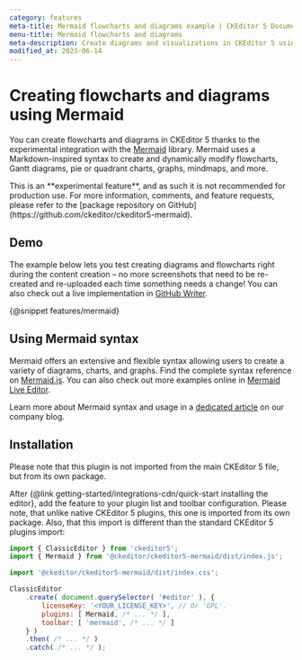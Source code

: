 ```yaml
---
category: features
meta-title: Mermaid flowcharts and diagrams example | CKEditor 5 Documentation
menu-title: Mermaid flowcharts and diagrams
meta-description: Create diagrams and visualizations in CKEditor 5 using Mermaid. Learn how to enable, configure, and render flowcharts, graphs, and more.
modified_at: 2023-06-14
---
```


# Creating flowcharts and diagrams using Mermaid

You can create flowcharts and diagrams in CKEditor&nbsp;5 thanks to the experimental integration with the [Mermaid](https://mermaid.js.org/) library. Mermaid uses a Markdown-inspired syntax to create and dynamically modify flowcharts, Gantt diagrams, pie or quadrant charts, graphs, mindmaps, and more.

<info-box warning>
	This is an **experimental feature**, and as such it is not recommended for production use. For more information, comments, and feature requests, please refer to the [package repository on GitHub](https://github.com/ckeditor/ckeditor5-mermaid).
</info-box>

## Demo

The example below lets you test creating diagrams and flowcharts right during the content creation &ndash; no more screenshots that need to be re-created and re-uploaded each time something needs a change! You can also check out a live implementation in [GitHub Writer](https://ckeditor.com/blog/github-writer-now-available-with-mermaid-support/).

{@snippet features/mermaid}

## Using Mermaid syntax

Mermaid offers an extensive and flexible syntax allowing users to create a variety of diagrams, charts, and graphs. Find the complete syntax reference on [Mermaid.js](https://mermaid.js.org/intro/). You can also check out more examples online in [Mermaid Live Editor](https://mermaid.live/).

Learn more about Mermaid syntax and usage in a [dedicated article](https://ckeditor.com/blog/basic-overview-of-creating-flowcharts-using-mermaid/) on our company blog.

## Installation

<infobox>
	Please note that this plugin is not imported from the main CKEditor&nbsp;5 file, but from its own package.
</infobox>

After {@link getting-started/integrations-cdn/quick-start installing the editor}, add the feature to your plugin list and toolbar configuration. Please note, that unlike native CKEditor&nbsp;5 plugins, this one is imported from its own package. Also, that this import is different than the standard CKEditor&nbsp;5 plugins import:

```js
import { ClassicEditor } from 'ckeditor5';
import { Mermaid } from '@ckeditor/ckeditor5-mermaid/dist/index.js';

import '@ckeditor/ckeditor5-mermaid/dist/index.css';

ClassicEditor
	.create( document.querySelector( '#editor' ), {
		licenseKey: '<YOUR_LICENSE_KEY>', // Or 'GPL'.
		plugins: [ Mermaid, /* ... */ ],
		toolbar: [ 'mermaid', /* ... */ ]
	} )
	.then( /* ... */ )
	.catch( /* ... */ );
```
